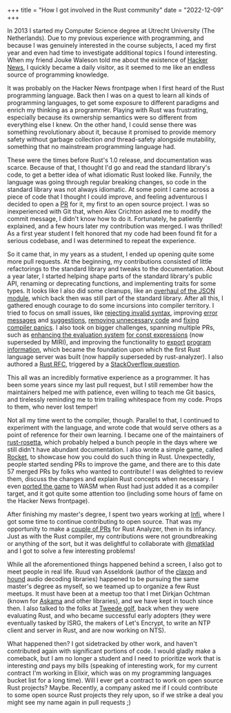 +++
title = "How I got involved in the Rust community"
date = "2022-12-09"
+++

In 2013 I started my Computer Science degree at Utrecht University (The Netherlands). Due to my previous experience with programming, and because I was genuinely interested in the course subjects, I aced my first year and even had time to investigate additional topics I found interesting. When my friend Jouke Waleson told me about the existence of [Hacker News](https://news.ycombinator.com/), I quickly became a daily visitor, as it seemed to me like an endless source of programming knowledge.

It was probably on the Hacker News frontpage when I first heard of the Rust programming language. Back then I was on a quest to learn all kinds of programming languages, to get some exposure to different paradigms and enrich my thinking as a programmer. Playing with Rust was frustrating, especially because its ownership semantics were so different from everything else I knew. On the other hand, I could sense there was something revolutionary about it, because it promised to provide memory safety without garbage collection _and_ thread-safety alongside mutability, something that no mainstream programming language had.

These were the times before Rust's 1.0 release, and documentation was scarce. Because of that, I thought I'd go and read the standard library's code, to get a better idea of what idiomatic Rust looked like. Funnily, the language was going through regular breaking changes, so code in the standard library was not always idiomatic. At some point I came across a piece of code that I thought I could improve, and feeling adventurous I decided to open a [PR](https://github.com/rust-lang/rust/pull/12871) for it, my first to an open source project. I was so inexperienced with Git that, when Alex Crichton asked me to modify the commit message, I didn't know how to do it. Fortunately, he patiently explained, and a few hours later my contribution was merged. I was thrilled! As a first year student I felt honored that my code had been found fit for a serious codebase, and I was determined to repeat the experience.

So it came that, in my years as a student, I ended up opening quite some more pull requests. At the beginning, my contributions consisted of little refactorings to the standard library and tweaks to the documentation. About a year later, I started helping shape parts of the standard library's public API, renaming or deprecating functions, and implementing traits for some types. It looks like I also did some cleanups, like an [overhaul of the JSON module](https://github.com/rust-lang/rust/pull/15238), which back then was still part of the standard library. After all this, I gathered enough courage to do some incursions into compiler territory. I tried to focus on small issues, like [rejecting invalid syntax](https://github.com/rust-lang/rust/pull/19211), improving [error messages](https://github.com/rust-lang/rust/pull/18346) and [suggestions](https://github.com/rust-lang/rust/pull/21362), [removing unnecessary code](https://github.com/rust-lang/rust/pull/21088) and [fixing](https://github.com/rust-lang/rust/pull/19778) [compiler panics](https://github.com/rust-lang/rust/pull/21366). I also took on bigger challenges, spanning multiple PRs, such as [enhancing the evaluation system](https://github.com/rust-lang/rust/pull/19266) [for const expressions](https://github.com/rust-lang/rust/pull/23275) (now superseded by MIRI), and improving the functionality to [export](https://github.com/rust-lang/rust/pull/31838) [program](https://github.com/rust-lang/rust/pull/33217) [information](https://github.com/rust-lang/rust/pull/33370), which became the foundation upon which the first Rust language server was built (now happily superseded by rust-analyzer). I also authored a [Rust RFC](https://rust-lang.github.io/rfcs/1857-stabilize-drop-order.html), triggered by a [StackOverflow question](https://stackoverflow.com/q/41053542/2110623).

This all was an incredibly formative experience as a programmer. It has been some years since my last pull request, but I still remember how the maintainers helped me with patience, even willing to teach me Git basics, and tirelessly reminding me to trim trailing whitespace from my code. Props to them, who never lost temper!

Not all my time went to the compiler, though. Parallel to that, I continued to experiment with the language, and wrote code that would serve others as a point of reference for their own learning. I became one of the maintainers of [rust-rosetta](https://github.com/rust-rosetta/rust-rosetta), which probably helped a bunch people in the days where we still didn't have abundant documentation. I also wrote a simple game, called [Rocket](https://github.com/aochagavia/rocket), to showcase how you could do such thing in Rust. Unexpectedly, people started sending PRs to improve the game, and there are to this date 57 merged PRs by folks who wanted to contribute! I was delighted to review them, discuss the changes and explain Rust concepts when necessary. I even [ported the game](https://github.com/aochagavia/rocket_wasm) to WASM when Rust had just added it as a compiler target, and it got quite some attention too (including some hours of fame on the Hacker News frontpage).

After finishing my master's degree, I spent two years working at [Infi](https://infi.nl/), where I got some time to continue contributing to open source. That was my opportunity to make a [couple of PRs](https://github.com/rust-lang/rust-analyzer/pulls?q=is%3Apr+author%3Aaochagavia+is%3Aclosed+is%3Amerged) for Rust Analyzer, then in its infancy. Just as with the Rust compiler, my contributions were not groundbreaking or anything of the sort, but it was delightful to collaborate with [@matklad](https://github.com/matklad) and I got to solve a few interesting problems!

While all the aforementioned things happened behind a screen, I also got to meet people in real life. Ruud van Asseldonk (author of the [claxon](https://github.com/ruuda/claxon) and [hound](https://github.com/ruuda/hound) audio decoding libraries) happened to be pursuing the same master's degree as myself, so we teamed up to organize a few Rust meetups. It must have been at a meetup too that I met Dirkjan Ochtman (known for [Askama](https://github.com/djc/askama) and other libraries), and we have kept in touch since then. I also talked to the folks at [Tweede golf](https://tweedegolf.nl/nl), back when they were evaluating Rust, and who became successful early adopters (they were eventually tasked by ISRG, the makers of Let's Encrypt, to write an NTP client and server in Rust, and are now working on NTS).

What happened then? I got sidetracked by other work, and haven't contributed again with significant portions of code. I would gladly make a comeback, but I am no longer a student and I need to prioritize work that is interesting _and_ pays my bills (speaking of interesting work, for my current contract I'm working in Elixir, which was on my programming languages bucket list for a long time). Will I ever get a contract to work on open source Rust projects? Maybe. Recently, a company asked me if I could contribute to some open source Rust projects they rely upon, so if we strike a deal you might see my name again in pull requests ;)
